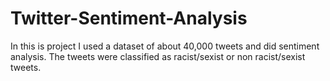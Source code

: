 # Twitter-Sentiment-Analysis
In this is project I used a dataset of about 40,000 tweets and did sentiment analysis. The tweets were classified as racist/sexist or non racist/sexist tweets.
